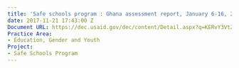 ```yaml
---
title: 'Safe schools program : Ghana assessment report, January 6-16, 2004'
date: 2017-11-21 17:43:00 Z
Document URL: https://dec.usaid.gov/dec/content/Detail.aspx?q=KERvY3VtZW50cy5JbnN0aXR1dGlvbl9vcl9VU0FJRF9CdXJlYXVfQXV0aG9yOigoIjAwOTA1NCAtIERldlRlY2ggU3lzdGVtcywgSW5jLiIpIE9SICgiMDA1OTMxIC0gRGV2ZWxvcG1lbnQgVGVjaG5vbG9naWVzLCBJbmMuIChEZXZUZWNoKSIpKSk=&ctID=ODVhZjk4NWQtM2YyMi00YjRmLTkxNjktZTcxMjM2NDBmY2Uy&rID=Mjc5MTQy&qcf=ODVhZjk4NWQtM2YyMi00YjRmLTkxNjktZTcxMjM2NDBmY2Uy&ph=VHJ1ZQ==&bckToL=VHJ1ZQ==&
Practice Area:
- Education, Gender and Youth
Project:
- Safe Schools Program
---
```


